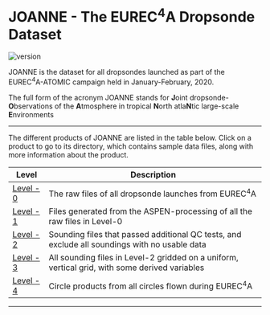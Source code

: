 # JOANNE - The EUREC<sup>4</sup>A Dropsonde Dataset

  ![version](https://img.shields.io/github/v/release/Geet-George/JOANNE?color=purple&include_prereleases&label=LATEST%20RELEASE&style=for-the-badge)

JOANNE is the dataset for all dropsondes launched as part of the EUREC<sup>4</sup>A-ATOMIC campaign held in January-February, 2020.

The full form of the acronym JOANNE stands for **J**oint dropsonde-**O**bservations of the **A**tmosphere in tropical **N**orth atla**N**tic large-scale **E**nvironments

---

The different products of JOANNE are listed in the table below. Click on a product to go to its directory, which contains sample data files, along with more information about the product.

| Level                        | Description                                                                                    |
| ---------------------------- | ---------------------------------------------------------------------------------------------- |
| [Level - 0](joanne/Level_0/) | The raw files of all dropsonde launches from EUREC<sup>4</sup>A                                |
| [Level - 1](joanne/Level_1/) | Files generated from the ASPEN-processing of all the raw files in Level-0                      |
| [Level - 2](joanne/Level_2/) | Sounding files that passed additional QC tests, and exclude all soundings with no usable data  |
| [Level - 3](joanne/Level_3/) | All sounding files in Level-2 gridded on a uniform, vertical grid, with some derived variables |
| [Level - 4](joanne/Level_4)  | Circle products from all circles flown during EUREC<sup>4</sup>A                               |

---
